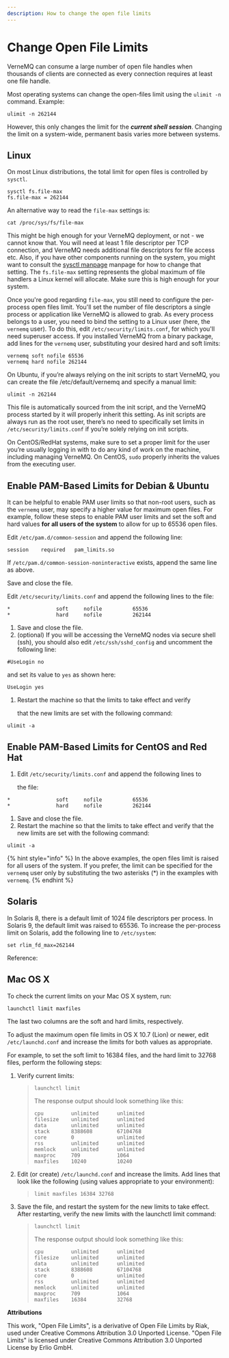 ```yaml
---
description: How to change the open file limits
---
```


# Change Open File Limits

VerneMQ can consume a large number of open file handles when thousands of clients are connected as every connection requires at least one file handle.

Most operating systems can change the open-files limit using the `ulimit -n` command. Example:

```text
ulimit -n 262144
```

However, this only changes the limit for the _**current shell session**_. Changing the limit on a system-wide, permanent basis varies more between systems.

## Linux

On most Linux distributions, the total limit for open files is controlled by `sysctl`.

```text
sysctl fs.file-max
fs.file-max = 262144
```
An alternative way to read the `file-max` settings is:

```text
cat /proc/sys/fs/file-max
```

This might be high enough for your VerneMQ deployment, or not - we cannot know that. You will need at least 1 file descriptor per TCP connection, and VerneMQ needs additional file descriptors for file access etc. Also, if you have other components running on the system, you might want to consult the [sysctl manpage](http://linux.die.net/man/8/sysctl) manpage for how to change that setting. The `fs.file-max` setting represents the global maximum of file handlers a Linux kernel will allocate. Make sure this is high enough for your system.

Once you're good regarding `file-max`, you still need to configure the per-process open files limit. You'll set the number of file descriptors a single process or application like VerneMQ is allowed to grab. As every process belongs to a user, you need to bind the setting to a Linux user (here, the `vernemq` user).
To do this, edit `/etc/security/limits.conf`, for which you'll need superuser access. If you installed VerneMQ from a binary package, add lines for the `vernemq` user, substituting your desired hard and soft limits:

```text
vernemq soft nofile 65536
vernemq hard nofile 262144
```

On Ubuntu, if you’re always relying on the init scripts to start VerneMQ, you can create the file /etc/default/vernemq and specify a manual limit:

```text
ulimit -n 262144
```

This file is automatically sourced from the init script, and the VerneMQ process started by it will properly inherit this setting. As init scripts are always run as the root user, there’s no need to specifically set limits in `/etc/security/limits.conf` if you’re solely relying on init scripts.

On CentOS/RedHat systems, make sure to set a proper limit for the user you’re usually logging in with to do any kind of work on the machine, including managing VerneMQ. On CentOS, `sudo` properly inherits the values from the executing user.

## Enable PAM-Based Limits for Debian & Ubuntu

It can be helpful to enable PAM user limits so that non-root users, such as the `vernemq` user, may specify a higher value for maximum open files. For example, follow these steps to enable PAM user limits and set the soft and hard values **for all users of the system** to allow for up to 65536 open files.

Edit `/etc/pam.d/common-session` and append the following line:

```text
session    required   pam_limits.so
```

If `/etc/pam.d/common-session-noninteractive` exists, append the same line as above.

Save and close the file.

Edit `/etc/security/limits.conf` and append the following lines to the file:

```text
*               soft     nofile          65536
*               hard     nofile          262144
```

1. Save and close the file.
2. \(optional\) If you will be accessing the VerneMQ nodes via secure shell \(ssh\), you should also edit `/etc/ssh/sshd_config` and uncomment the following line:

```text
#UseLogin no
```

and set its value to `yes` as shown here:

```text
UseLogin yes
```

1. Restart the machine so that the limits to take effect and verify

   that the new limits are set with the following command:

```text
ulimit -a
```

## Enable PAM-Based Limits for CentOS and Red Hat

1. Edit `/etc/security/limits.conf` and append the following lines to

   the file:

```text
*               soft     nofile          65536
*               hard     nofile          262144
```

1. Save and close the file.
2. Restart the machine so that the limits to take effect and verify that the new limits are set with the following command:

```text
ulimit -a
```

{% hint style="info" %}
In the above examples, the open files limit is raised for all users of the system. If you prefer, the limit can be specified for the `vernemq` user only by substituting the two asterisks \(\*\) in the examples with `vernemq`.
{% endhint %}

## Solaris

In Solaris 8, there is a default limit of 1024 file descriptors per process. In Solaris 9, the default limit was raised to 65536. To increase the per-process limit on Solaris, add the following line to `/etc/system`:

```text
set rlim_fd_max=262144
```

Reference:

## Mac OS X

To check the current limits on your Mac OS X system, run:

```text
launchctl limit maxfiles
```

The last two columns are the soft and hard limits, respectively.

To adjust the maximum open file limits in OS X 10.7 \(Lion\) or newer, edit `/etc/launchd.conf` and increase the limits for both values as appropriate.

For example, to set the soft limit to 16384 files, and the hard limit to 32768 files, perform the following steps:

1. Verify current limits:

   > ```text
   > launchctl limit
   > ```
   >
   > The response output should look something like this:
   >
   > ```text
   > cpu         unlimited      unlimited
   > filesize    unlimited      unlimited
   > data        unlimited      unlimited
   > stack       8388608        67104768
   > core        0              unlimited
   > rss         unlimited      unlimited
   > memlock     unlimited      unlimited
   > maxproc     709            1064
   > maxfiles    10240          10240
   > ```

2. Edit \(or create\) `/etc/launchd.conf` and increase the limits. Add lines that look like the following \(using values appropriate to your environment\):

   > ```text
   > limit maxfiles 16384 32768
   > ```

3. Save the file, and restart the system for the new limits to take effect. After restarting, verify the new limits with the launchctl limit command:

   > ```text
   > launchctl limit
   > ```
   >
   > The response output should look something like this:
   >
   > ```text
   > cpu         unlimited      unlimited
   > filesize    unlimited      unlimited
   > data        unlimited      unlimited
   > stack       8388608        67104768
   > core        0              unlimited
   > rss         unlimited      unlimited
   > memlock     unlimited      unlimited
   > maxproc     709            1064
   > maxfiles    16384          32768
   > ```

**Attributions**

This work, "Open File Limits", is a derivative of Open File Limits by Riak, used under Creative Commons Attribution 3.0 Unported License. "Open File Limits" is licensed under Creative Commons Attribution 3.0 Unported License by Erlio GmbH.

